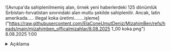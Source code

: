 ![Avrupa'da sahiplenilmemiş alan, örnek yeni haberlerdeki 125 dönümlük Sırbistan-hırvatistan sınırındaki alan mutlu şekilde sahiplenilir. Ancak, latin amerikada..... illegal koka üretimi........işleme]("https://raw.githubusercontent.com/ElaConeUmutDeniz/MizahimBen/refs/heads/main/mizahimben_officalmizahlar/8.08.2025 1_00 koka.png")
<time>8.08.2025 1:00</time><details>
        <summary>Açıklama</summary>
      Birisi sırbistan hırvatistan arasında 125 dönüm alanı mutlu bir şekilde sahiplenen kişi, diğeri ise køkæīñ hammadesinin üretildiği, insanlık krizinin olduğu en büyük bölgelerden biri
    </details>
